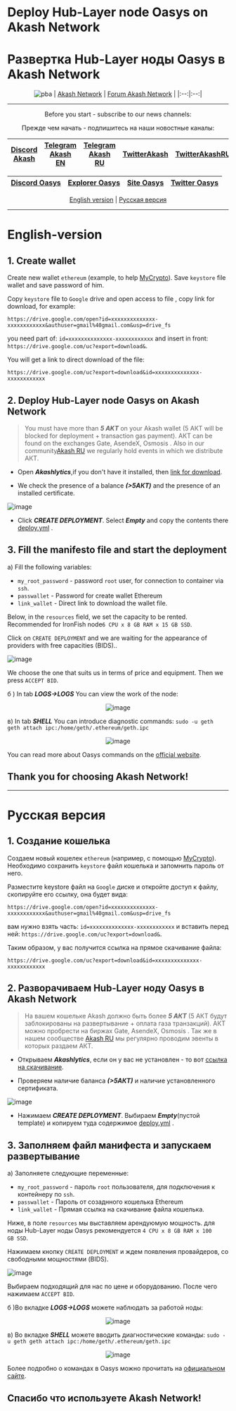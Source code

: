 # Deploy Hub-Layer node Oasys on Akash Network
# Развертка Hub-Layer ноды Oasys в Akash Network 
<div align="center">

![pba](https://user-images.githubusercontent.com/23629420/163564929-166f6a01-a6e2-4412-a4e9-40e54c821f05.png)
| [Akash Network](https://akash.network/) | [Forum Akash Network](https://forum.akash.network/) | 
|:--:|:--:|
___
Before you start - subscribe to our news channels: 

Прежде чем начать - подпишитесь на наши новостные каналы:

| [Discord Akash](https://discord.gg/3SNdg3BS) | [Telegram Akash EN](https://t.me/AkashNW) | [Telegram Akash RU](https://t.me/akash_ru) | [TwitterAkash](https://twitter.com/akashnet_) | [TwitterAkashRU](https://twitter.com/akash_ru) |
|:--:|:--:|:--:|:--:|:--:|

</div>
<div align="center">
  
| [Discord Oasys](https://discord.gg/8CSUzxEj) | [Explorer Oasys](https://explorer.testnet.oasys.games/) | [Site Oasys](https://www.oasys.games/) | [Twitter Oasys](https://twitter.com/oasys_games) |
|:--:|:--:|:--:|:--:|
  
</div>
<div align="center">
  
[English version](https://github.com/Dimokus88/ironfish/blob/main/README.md#english-version) | [Русская версия](https://github.com/Dimokus88/ironfish/blob/main/README.md#%D1%80%D1%83%D1%81%D1%81%D0%BA%D0%B0%D1%8F-%D0%B2%D0%B5%D1%80%D1%81%D0%B8%D1%8F)
  
</div>

___
# English-version

## 1. Create wallet

Create new wallet ```ethereum``` (example, to help [MyCrypto](https://app.mycrypto.com/download-desktop-app)). Save ```keystore``` file wallet and save password of him.

Copy ```keystore``` file  to ```Google``` drive and open access to file , copy link for download, for example:

```https://drive.google.com/open?id=xxxxxxxxxxxxxx-xxxxxxxxxxxx&authuser=gmail%40gmail.com&usp=drive_fs```

  you need part of: ```id=xxxxxxxxxxxxxx-xxxxxxxxxxxx``` and insert in front: ```https://drive.google.com/uc?export=download&```.
 

You will get a link to direct download of the file:

```https://drive.google.com/uc?export=download&id=xxxxxxxxxxxxxx-xxxxxxxxxxxx```

## 2. Deploy Hub-Layer node Oasys on Akash Network 

>You must have more than ***5 AKT*** on your Akash wallet (5 АКТ will be blocked for deployment + transaction gas payment). АКТ can be found on the exchanges Gate, AsendeX, Osmosis . Also in our community[Akash RU](https://t.me/akash_ru) we regularly hold events in which we distribute АКТ.

* Open ***Akashlytics***,if you don't have it installed, then [link for download](https://www.akashlytics.com/deploy).

* We check the presence of a balance  ***(>5АКТ)*** and the presence of an installed certificate.

![image](https://user-images.githubusercontent.com/23629420/165339432-6f053e43-4fa2-4429-8eb7-d2fc66f47c70.png)

* Click ***CREATE DEPLOYMENT***. Select ***Empty*** and copy the contents there [deploy.yml](https://github.com/Dimokus88/oasys/blob/main/deploy.yml) .

## 3. Fill the manifesto file and start the deployment

а) Fill the following variables:
* ```my_root_password``` - password  ```root``` user, for connection to container via ```ssh```.
* ```passwallet```       - Password for create wallet Ethereum
* ```link_wallet```      - Direct link to download the wallet file.

Below, in the ```resources``` field, we set the capacity to be rented. Recommended for IronFish node```6 CPU x 8 GB RAM x 15 GB SSD```.

Click on ```CREATE DEPLOYMENT``` and we are waiting for the appearance of providers with free capacities (BIDS)..

![image](https://user-images.githubusercontent.com/23629420/165608527-da85c84e-edcc-4b15-8843-441d3e76dcb6.png)

We choose the one that suits us in terms of price and equipment. Then we press ```ACCEPT BID```.


б ) In tab ***LOGS->LOGS*** You can view the work of the node:
<div align="center">
  
![image](https://user-images.githubusercontent.com/23629420/170540306-afbf9ba5-2515-4612-a3a4-0ef865303af7.png)

  
</div>

в) In tab  ***SHELL*** You can introduce diagnostic commands: ```sudo -u geth geth attach ipc:/home/geth/.ethereum/geth.ipc```

<div align="center">
  
![image](https://user-images.githubusercontent.com/23629420/170540431-77beaa5c-bbfb-4a59-ad17-b243b561e649.png)
  
</div>

You can read more about Oasys commands on the [official website](https://oasys.gitbook.io/oasys-technical-materials/build/hub-layer-node-build).


## Thank you for choosing Akash Network!
___
# Русская версия

## 1. Создание кошелька

Создаем новый кошелек ```ethereum``` (например, с помощью [MyCrypto](https://app.mycrypto.com/download-desktop-app)). Необходимо сохранить ```keystore``` файл кошелька и запомнить пароль от него.

Разместите keystore файл на ```Google``` диске и откройте доступ к файлу, скопируйте его ссылку, она будет вида:

```https://drive.google.com/open?id=xxxxxxxxxxxxxx-xxxxxxxxxxxx&authuser=gmail%40gmail.com&usp=drive_fs```

 вам нужно взять часть: ```id=xxxxxxxxxxxxxx-xxxxxxxxxxxx``` и вставить перед ней: ```https://drive.google.com/uc?export=download&```.
 
Таким образом, у вас получится ссылка на прямое скачивание файла:

```https://drive.google.com/uc?export=download&id=xxxxxxxxxxxxxx-xxxxxxxxxxxx```

## 2. Разворачиваем Hub-Layer ноду Oasys в Akash Network 

>На вашем кошельке Akash должно быть более ***5 АКТ*** (5 АКТ будут заблокированы на развертывание + оплата газа транзакций). АКТ можно пробрести на биржах Gate, AsendeX, Osmosis . Так же в нашем сообществе [Akash RU](https://t.me/akash_ru) мы регулярно проводим эвенты в которых раздаем АКТ.

* Открываем ***Akashlytics***, если он у вас не установлен - то вот [ссылка на скачивание](https://www.akashlytics.com/deploy).

* Проверяем наличие баланса ***(>5АКТ)*** и наличие установленного сертификата.

![image](https://user-images.githubusercontent.com/23629420/165339432-6f053e43-4fa2-4429-8eb7-d2fc66f47c70.png)

* Нажимаем ***CREATE DEPLOYMENT***. Выбираем ***Empty***(пустой template) и копируем туда содержимое [deploy.yml](https://github.com/Dimokus88/oasys/blob/main/deploy.yml) .

## 3. Заполняем файл манифеста и запускаем развертывание

а) Заполняете следующие переменные:
* ```my_root_password``` - пароль ```root``` пользователя, для подключения к контейнеру по ```ssh```.
* ```passwallet```       - Пароль от созаднного кошелька Ethereum
* ```link_wallet```      - Прямая ссылка на скачивание файла кошелька.

Ниже, в поле ```resources``` мы выставляем арендуюмую мощность. для ноды Hub-Layer ноды Oasys рекомендуется ```4 CPU x 8 GB RAM x 100 GB SSD```.

Нажимаем кнопку ```CREATE DEPLOYMENT``` и ждем появления провайдеров, со свободными мощностями (BIDS).

![image](https://user-images.githubusercontent.com/23629420/165608527-da85c84e-edcc-4b15-8843-441d3e76dcb6.png)

Выбираем подходящий для нас по цене и оборудованию. После чего нажимаем ```ACCEPT BID```.

б )Во вкладке ***LOGS->LOGS*** можете наблюдать за работой ноды:
<div align="center">
  
![image](https://user-images.githubusercontent.com/23629420/170540306-afbf9ba5-2515-4612-a3a4-0ef865303af7.png)

  
</div>

в) Во вкладке ***SHELL*** можете вводить диагностические команды: ```sudo -u geth geth attach ipc:/home/geth/.ethereum/geth.ipc```

<div align="center">
  
![image](https://user-images.githubusercontent.com/23629420/170540431-77beaa5c-bbfb-4a59-ad17-b243b561e649.png)
  
</div>

Более подробно о командах в Oasys можно прочитать на [официальном сайте](https://oasys.gitbook.io/oasys-technical-materials/build/hub-layer-node-build).

## Спасибо что используете Akash Network!
